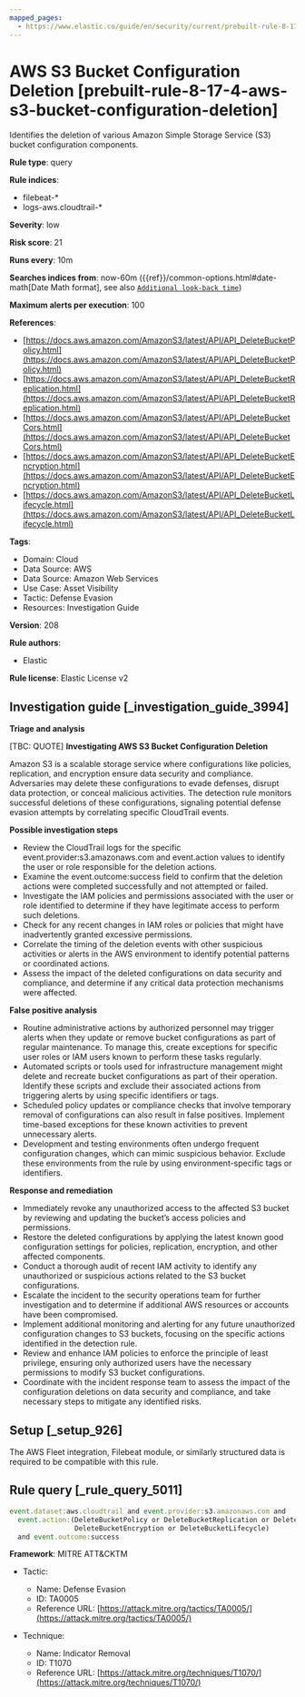 ```yaml
---
mapped_pages:
  - https://www.elastic.co/guide/en/security/current/prebuilt-rule-8-17-4-aws-s3-bucket-configuration-deletion.html
---
```


# AWS S3 Bucket Configuration Deletion [prebuilt-rule-8-17-4-aws-s3-bucket-configuration-deletion]

Identifies the deletion of various Amazon Simple Storage Service (S3) bucket configuration components.

**Rule type**: query

**Rule indices**:

* filebeat-*
* logs-aws.cloudtrail-*

**Severity**: low

**Risk score**: 21

**Runs every**: 10m

**Searches indices from**: now-60m ({{ref}}/common-options.html#date-math[Date Math format], see also [`Additional look-back time`](docs-content://solutions/security/detect-and-alert/create-detection-rule.md#rule-schedule))

**Maximum alerts per execution**: 100

**References**:

* [https://docs.aws.amazon.com/AmazonS3/latest/API/API_DeleteBucketPolicy.html](https://docs.aws.amazon.com/AmazonS3/latest/API/API_DeleteBucketPolicy.html)
* [https://docs.aws.amazon.com/AmazonS3/latest/API/API_DeleteBucketReplication.html](https://docs.aws.amazon.com/AmazonS3/latest/API/API_DeleteBucketReplication.html)
* [https://docs.aws.amazon.com/AmazonS3/latest/API/API_DeleteBucketCors.html](https://docs.aws.amazon.com/AmazonS3/latest/API/API_DeleteBucketCors.html)
* [https://docs.aws.amazon.com/AmazonS3/latest/API/API_DeleteBucketEncryption.html](https://docs.aws.amazon.com/AmazonS3/latest/API/API_DeleteBucketEncryption.html)
* [https://docs.aws.amazon.com/AmazonS3/latest/API/API_DeleteBucketLifecycle.html](https://docs.aws.amazon.com/AmazonS3/latest/API/API_DeleteBucketLifecycle.html)

**Tags**:

* Domain: Cloud
* Data Source: AWS
* Data Source: Amazon Web Services
* Use Case: Asset Visibility
* Tactic: Defense Evasion
* Resources: Investigation Guide

**Version**: 208

**Rule authors**:

* Elastic

**Rule license**: Elastic License v2

## Investigation guide [_investigation_guide_3994]

**Triage and analysis**

[TBC: QUOTE]
**Investigating AWS S3 Bucket Configuration Deletion**

Amazon S3 is a scalable storage service where configurations like policies, replication, and encryption ensure data security and compliance. Adversaries may delete these configurations to evade defenses, disrupt data protection, or conceal malicious activities. The detection rule monitors successful deletions of these configurations, signaling potential defense evasion attempts by correlating specific CloudTrail events.

**Possible investigation steps**

* Review the CloudTrail logs for the specific event.provider:s3.amazonaws.com and event.action values to identify the user or role responsible for the deletion actions.
* Examine the event.outcome:success field to confirm that the deletion actions were completed successfully and not attempted or failed.
* Investigate the IAM policies and permissions associated with the user or role identified to determine if they have legitimate access to perform such deletions.
* Check for any recent changes in IAM roles or policies that might have inadvertently granted excessive permissions.
* Correlate the timing of the deletion events with other suspicious activities or alerts in the AWS environment to identify potential patterns or coordinated actions.
* Assess the impact of the deleted configurations on data security and compliance, and determine if any critical data protection mechanisms were affected.

**False positive analysis**

* Routine administrative actions by authorized personnel may trigger alerts when they update or remove bucket configurations as part of regular maintenance. To manage this, create exceptions for specific user roles or IAM users known to perform these tasks regularly.
* Automated scripts or tools used for infrastructure management might delete and recreate bucket configurations as part of their operation. Identify these scripts and exclude their associated actions from triggering alerts by using specific identifiers or tags.
* Scheduled policy updates or compliance checks that involve temporary removal of configurations can also result in false positives. Implement time-based exceptions for these known activities to prevent unnecessary alerts.
* Development and testing environments often undergo frequent configuration changes, which can mimic suspicious behavior. Exclude these environments from the rule by using environment-specific tags or identifiers.

**Response and remediation**

* Immediately revoke any unauthorized access to the affected S3 bucket by reviewing and updating the bucket’s access policies and permissions.
* Restore the deleted configurations by applying the latest known good configuration settings for policies, replication, encryption, and other affected components.
* Conduct a thorough audit of recent IAM activity to identify any unauthorized or suspicious actions related to the S3 bucket configurations.
* Escalate the incident to the security operations team for further investigation and to determine if additional AWS resources or accounts have been compromised.
* Implement additional monitoring and alerting for any future unauthorized configuration changes to S3 buckets, focusing on the specific actions identified in the detection rule.
* Review and enhance IAM policies to enforce the principle of least privilege, ensuring only authorized users have the necessary permissions to modify S3 bucket configurations.
* Coordinate with the incident response team to assess the impact of the configuration deletions on data security and compliance, and take necessary steps to mitigate any identified risks.


## Setup [_setup_926]

The AWS Fleet integration, Filebeat module, or similarly structured data is required to be compatible with this rule.


## Rule query [_rule_query_5011]

```js
event.dataset:aws.cloudtrail and event.provider:s3.amazonaws.com and
  event.action:(DeleteBucketPolicy or DeleteBucketReplication or DeleteBucketCors or
                DeleteBucketEncryption or DeleteBucketLifecycle)
  and event.outcome:success
```

**Framework**: MITRE ATT&CKTM

* Tactic:

    * Name: Defense Evasion
    * ID: TA0005
    * Reference URL: [https://attack.mitre.org/tactics/TA0005/](https://attack.mitre.org/tactics/TA0005/)

* Technique:

    * Name: Indicator Removal
    * ID: T1070
    * Reference URL: [https://attack.mitre.org/techniques/T1070/](https://attack.mitre.org/techniques/T1070/)



